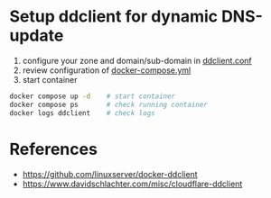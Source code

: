 # Setup ddclient for dynamic DNS-update
1. configure your zone and domain/sub-domain in [ddclient.conf](./ddclient.conf)
2. review configuration of [docker-compose.yml](./docker-compose.yml)
3. start container
```sh
docker compose up -d    # start container
docker compose ps       # check running container
docker logs ddclient    # check logs
```


# References
- https://github.com/linuxserver/docker-ddclient
- https://www.davidschlachter.com/misc/cloudflare-ddclient
